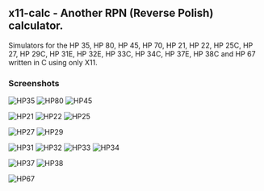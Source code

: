 ## x11-calc - Another RPN (Reverse Polish) calculator.

Simulators for the HP 35, HP 80, HP 45, HP 70, HP 21, HP 22, HP 25C, HP 27,
HP 29C, HP 31E, HP 32E, HP 33C, HP 34C, HP 37E, HP 38C and HP 67 written in
C using only X11.

### Screenshots


![HP35](./x11-calc-35.png) ![HP80](./x11-calc-80.png) ![HP45](./x11-calc-45.png)

![HP21](./x11-calc-21.png) ![HP22](./x11-calc-22.png) ![HP25](./x11-calc-25.png)

![HP27](./x11-calc-27.png) ![HP29](./x11-calc-29.png)

![HP31](./x11-calc-31.png) ![HP32](./x11-calc-32.png) ![HP33](./x11-calc-33.png) ![HP34](./x11-calc-34.png)

![HP37](./x11-calc-37.png) ![HP38](./x11-calc-38.png)

![HP67](./x11-calc-67.png)


